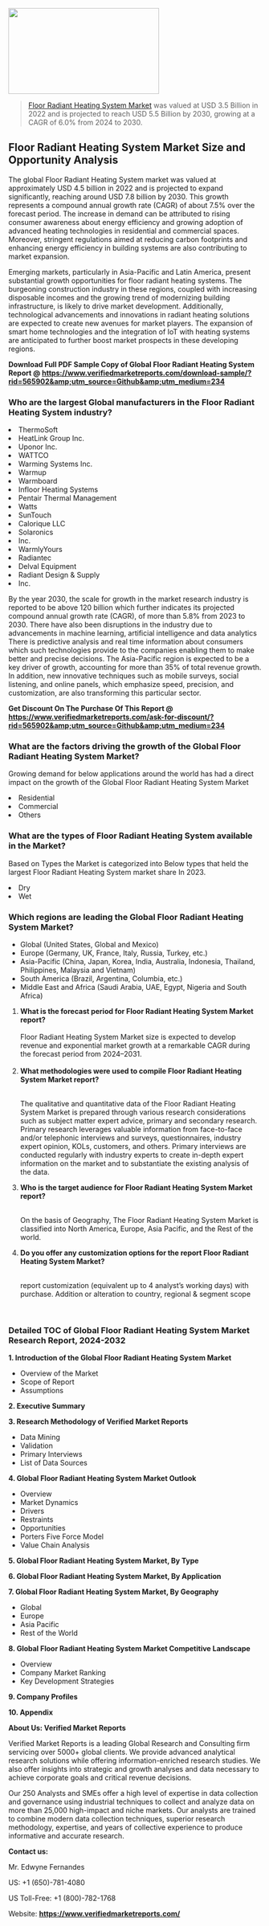 <img src="https://ffe5etoiles.com/wp-content/uploads/2024/12/MST1-300x171.png" alt="" width="300" height="171" class="alignnone size-medium wp-image-20088" /><blockquote><p><p><a href="https://www.verifiedmarketreports.com/download-sample/?rid=565902&utm_source=Github&utm_medium=234" target="_blank">Floor Radiant Heating System Market</a> was valued at USD 3.5 Billion in 2022 and is projected to reach USD 5.5 Billion by 2030, growing at a CAGR of 6.0% from 2024 to 2030.</p></blockquote><p><h2>Floor Radiant Heating System Market Size and Opportunity Analysis</h2><p>The global Floor Radiant Heating System market was valued at approximately USD 4.5 billion in 2022 and is projected to expand significantly, reaching around USD 7.8 billion by 2030. This growth represents a compound annual growth rate (CAGR) of about 7.5% over the forecast period. The increase in demand can be attributed to rising consumer awareness about energy efficiency and growing adoption of advanced heating technologies in residential and commercial spaces. Moreover, stringent regulations aimed at reducing carbon footprints and enhancing energy efficiency in building systems are also contributing to market expansion.</p><p>Emerging markets, particularly in Asia-Pacific and Latin America, present substantial growth opportunities for floor radiant heating systems. The burgeoning construction industry in these regions, coupled with increasing disposable incomes and the growing trend of modernizing building infrastructure, is likely to drive market development. Additionally, technological advancements and innovations in radiant heating solutions are expected to create new avenues for market players. The expansion of smart home technologies and the integration of IoT with heating systems are anticipated to further boost market prospects in these developing regions.</p></p><p class=""><strong>Download Full PDF Sample Copy of Global Floor Radiant Heating System Report @ <a href="https://www.verifiedmarketreports.com/download-sample/?rid=565902&amp;utm_source=Github&amp;utm_medium=234" target="_blank">https://www.verifiedmarketreports.com/download-sample/?rid=565902&amp;utm_source=Github&amp;utm_medium=234</a></strong></p><h3 id="" class="">Who are the largest Global manufacturers in the Floor Radiant Heating System industry?</h3><p><li>ThermoSoft</li><li> HeatLink Group Inc.</li><li> Uponor Inc.</li><li> WATTCO</li><li> Warming Systems Inc.</li><li> Warmup</li><li> Warmboard</li><li> Infloor Heating Systems</li><li> Pentair Thermal Management</li><li> Watts</li><li> SunTouch</li><li> Calorique LLC</li><li> Solaronics</li><li> Inc.</li><li> WarmlyYours</li><li> Radiantec</li><li> Delval Equipment</li><li> Radiant Design & Supply</li><li> Inc.</li></p><div class=""><div class="" dir="" data-message-author-role="" data-message-id="" data-message-model-slug=""><div class=""><div class=""><div class=""><div class="" dir="" data-message-author-role="" data-message-id="" data-message-model-slug=""><div class=""><div class=""><p>By the year 2030, the scale for growth in the market research industry is reported to be above 120 billion which further indicates its projected compound annual growth rate (CAGR), of more than 5.8% from 2023 to 2030. There have also been disruptions in the industry due to advancements in machine learning, artificial intelligence and data analytics There is predictive analysis and real time information about consumers which such technologies provide to the companies enabling them to make better and precise decisions. The Asia-Pacific region is expected to be a key driver of growth, accounting for more than 35% of total revenue growth. In addition, new innovative techniques such as mobile surveys, social listening, and online panels, which emphasize speed, precision, and customization, are also transforming this particular sector.</p><p><strong>Get Discount On The Purchase Of This Report @&nbsp; <a href="https://www.verifiedmarketreports.com/ask-for-discount/?rid=565902&amp;utm_source=Github&amp;utm_medium=234" target="_blank">https://www.verifiedmarketreports.com/ask-for-discount/?rid=565902&amp;utm_source=Github&amp;utm_medium=234</a></strong></p></div></div></div></div></div></div></div></div><h3 id="" class="">What are the factors driving the growth of the Global Floor Radiant Heating System Market?</h3><p id="" class="">Growing demand for below applications around the world has had a direct impact on the growth of the Global Floor Radiant Heating System Market</p><p id="" class=""><li>Residential</li><li> Commercial</li><li> Others</li></p><h3 id="" class="">What are the types of Floor Radiant Heating System available in the Market?</h3><p id="" class="">Based on Types the Market is categorized into Below types that held the largest Floor Radiant Heating System market share In 2023.</p><p id="" class=""><li>Dry</li><li> Wet</li></p><h3 id="" class="">Which regions are leading the Global Floor Radiant Heating System Market?</h3><ul><li>Global (United States, Global and Mexico)</li><li>Europe (Germany, UK, France, Italy, Russia, Turkey, etc.)</li><li>Asia-Pacific (China, Japan, Korea, India, Australia, Indonesia, Thailand, Philippines, Malaysia and Vietnam)</li><li>South America (Brazil, Argentina, Columbia, etc.)</li><li>Middle East and Africa (Saudi Arabia, UAE, Egypt, Nigeria and South Africa)</li></ul><p><ol><li><strong>What is the forecast period for Floor Radiant Heating System Market report?<br /></strong><br /><span data-sheets-root="1" data-sheets-value="{&quot;1&quot;:2,&quot;2&quot;:&quot;XXXX size is expected to develop revenue and exponential market growth at a remarkable CAGR during the forecast period from 2024&ndash;2030.&quot;}" data-sheets-userformat="{&quot;2&quot;:12674,&quot;4&quot;:{&quot;1&quot;:2,&quot;2&quot;:16776960},&quot;10&quot;:2,&quot;11&quot;:0,&quot;15&quot;:&quot;Arial&quot;,&quot;16&quot;:12}">Floor Radiant Heating System Market size is expected to develop revenue and exponential market growth at a remarkable CAGR during the forecast period from 2024&ndash;2031.</span><br /><br /></li><li><strong>What methodologies were used to compile Floor Radiant Heating System Market report?<br /><br /></strong><p>The qualitative and quantitative data of the&nbsp;Floor Radiant Heating System Market is prepared through various research considerations such as subject matter expert advice, primary and secondary research. Primary research leverages valuable information from face-to-face and/or telephonic interviews and surveys, questionnaires, industry expert opinion, KOLs, customers, and others. Primary interviews are conducted regularly with industry experts to create in-depth expert information on the market and to substantiate the existing analysis of the data.&nbsp;</p></li><li><strong>Who is the target audience for Floor Radiant Heating System Market report?<br /><br /></strong><p>On the basis of Geography, The&nbsp;Floor Radiant Heating System Market is classified into North America, Europe, Asia Pacific, and the Rest of the world.</p></li><li><strong>Do you offer any customization options for the report Floor Radiant Heating System Market?<br /><br /></strong><p>report customization (equivalent up to 4 analyst&rsquo;s working days) with purchase. Addition or alteration to country, regional &amp; segment scope</p><p>&nbsp;</p></li></ol></p><h3 id="" class="">Detailed TOC of Global Floor Radiant Heating System Market Research Report, 2024-2032</h3><p id="" class=""><strong>1. Introduction of the Global Floor Radiant Heating System Market</strong></p><ul><li>Overview of the Market</li><li>Scope of Report</li><li>Assumptions</li></ul><p id="" class=""><strong>2. Executive Summary</strong></p><p id="" class=""><strong>3. Research Methodology of&nbsp;Verified Market Reports</strong></p><ul><li>Data Mining</li><li>Validation</li><li>Primary Interviews</li><li>List of Data Sources</li></ul><p id="" class=""><strong>4. Global Floor Radiant Heating System Market Outlook</strong></p><ul><li>Overview</li><li>Market Dynamics</li><li>Drivers</li><li>Restraints</li><li>Opportunities</li><li>Porters Five Force Model</li><li>Value Chain Analysis</li></ul><p id="" class=""><strong>5. Global Floor Radiant Heating System Market, By&nbsp;Type</strong></p><p id="" class=""><strong>6. Global Floor Radiant Heating System Market, By Application</strong></p><p id="" class=""><strong>7. Global Floor Radiant Heating System Market, By Geography</strong></p><ul><li>Global</li><li>Europe</li><li>Asia Pacific</li><li>Rest of the World</li></ul><p id="" class=""><strong>8. Global Floor Radiant Heating System Market Competitive Landscape</strong></p><ul><li>Overview</li><li>Company Market Ranking</li><li>Key Development Strategies</li></ul><p id="" class=""><strong>9. Company Profiles</strong></p><p id="" class=""><strong>10. Appendix</strong></p><p id="" class=""><strong>About Us: Verified Market Reports</strong></p><p id="" class="">Verified Market Reports is a leading Global Research and Consulting firm servicing over 5000+ global clients. We provide advanced analytical research solutions while offering information-enriched research studies. We also offer insights into strategic and growth analyses and data necessary to achieve corporate goals and critical revenue decisions.</p><p id="" class="">Our 250 Analysts and SMEs offer a high level of expertise in data collection and governance using industrial techniques to collect and analyze data on more than 25,000 high-impact and niche markets. Our analysts are trained to combine modern data collection techniques, superior research methodology, expertise, and years of collective experience to produce informative and accurate research.</p><p id="" class=""><strong>Contact us:</strong></p><p id="" class="">Mr. Edwyne Fernandes</p><p id="" class="">US: +1 (650)-781-4080</p><p id="" class="">US Toll-Free: +1 (800)-782-1768</p><p id="" class="">Website: <a target="" data-test-app-aware-link=""><strong>https://www.verifiedmarketreports.com/</strong></a></p>
